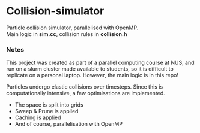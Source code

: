 # Collision-simulator
Particle collision simulator, parallelised with OpenMP.<br>
Main logic in **sim.cc**, collision rules in **collision.h**

### Notes
This project was created as part of a parallel computing course at NUS, and run on a slurm cluster made available to students, so it is difficult to replicate on a personal laptop. However, the main logic is in this repo!

Particles undergo elastic collisions over timesteps.
Since this is computationally intensive, a few optimisations are implemented. <br>
- The space is split into grids
- Sweep & Prune is applied
- Caching is applied
- And of course, parallelisation with OpenMP
